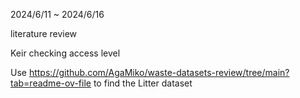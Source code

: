 2024/6/11 ~ 2024/6/16

literature review

Keir checking access level

Use https://github.com/AgaMiko/waste-datasets-review/tree/main?tab=readme-ov-file to find the Litter dataset
